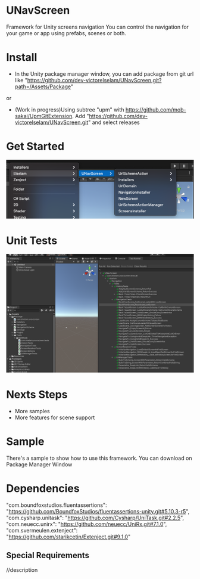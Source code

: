 # UNavScreen

Framework for Unity screens navigation
You can control the navigation for your game or app using prefabs, scenes or both.

# Install

- In the Unity package manager window, you can add package from git url like "https://github.com/dev-victorelselam/UNavScreen.git?path=/Assets/Package"

or 

- (Work in progress)Using subtree "upm" with https://github.com/mob-sakai/UpmGitExtension. Add "https://github.com/dev-victorelselam/UNavScreen.git" and select releases 


# Get Started

![howtouse](Res/howtouse.png)


# Unit Tests

![Unit Tests](Res/tdd.png)

# Nexts Steps

- More samples
- More features for scene support

# Sample 

There's a sample to show how to use this framework. You can download on Package Manager Window

# Dependencies

"com.boundfoxstudios.fluentassertions": "https://github.com/BoundfoxStudios/fluentassertions-unity.git#5.10.3-r5",
"com.cysharp.unitask": "https://github.com/Cysharp/UniTask.git#2.2.5",
"com.neuecc.unirx": "https://github.com/neuecc/UniRx.git#7.1.0",
"com.svermeulen.extenject": "https://github.com/starikcetin/Extenject.git#9.1.0"

## Special Requirements

//description


